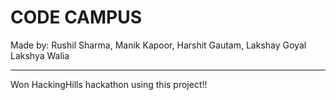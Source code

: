 # CODE CAMPUS
Made by:
Rushil Sharma, 
Manik Kapoor, 
Harshit Gautam, 
Lakshay Goyal
Lakshya Walia 

--------------

Won HackingHills hackathon using this project!!
